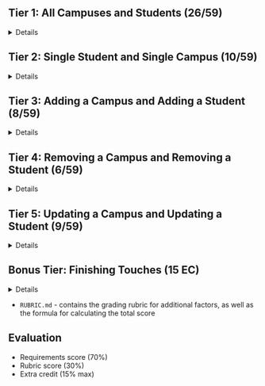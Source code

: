 ## Tier 1: All Campuses and Students (26/59)

<details>

### Frontend

#### Campus

  <details>

- [ x] Write a component to display a list of all campuses (at least their names and images)
- [ x] Write a campuses sub-reducer to manage campuses in your Redux store
- [ x] Display the all-campuses component when the url matches `/campuses`

  </details>

#### Students

  <details>

- [x ] Write a component to display a list of all students (at least their names)
- [ x] Write a students sub-reducer to manage students in your Redux store
- [ x] Display the all-students component when the url matches `/students`

  </details>

#### Navbar

  <details>

- [ x] Add a links to the navbar that can be used to navigate to the all-campuses view and the all-students view

  </details>

### Backend

#### Seed

  <details>

- [x ] Write a function which sync's and seeds your database when your application starts

  </details>

#### Campus

  <details>
  
  - [ x] Write a route to serve up all campuses

- Write a `campuses` model with the following information:
  - [x] name - not empty or null
  - [x ] imageUrl - with a default value
  - [ x] address - not empty or null
  - [ x] description - extremely large text

  </details>

#### Students

  <details>
  
  - [x ] Write a route to serve up all students

- Write a `students` model with the following information:

  - [ x] firstName - not empty or null
  - [ x] lastName - not empty or null
  - [ x] email - not empty or null; must be a valid email
  - [ x] imageUrl - with a default value
  - [ x] gpa - decimal between 0.0 and 4.0

- [x ] Students may be associated with at most one campus. Likewise, campuses may be associated with many students

  </details>

</details>

## Tier 2: Single Student and Single Campus (10/59)

<details>

### Frontend

<details>
  
#### Single Campus
  
  <details>
  
  - Write a component to display a single campus with the following information:
    - [x ] The campus's name, image, address and description
    - [ x] A list of the names of all students in that campus (or a helpful message if it doesn't have any students)
  - [x ] Display the appropriate campus's info when the url matches `/campuses/:campusId`
  - [ x] Clicking on a campus from the campuses view should navigate to show that campus

- [ x] Clicking on the name of a student in the campus view should navigate to show that student in the student view

  </details>

#### Single Students

<details>
  
  - Write a component to display a single student with the following information:
    - [x ] The student's full name, email, image, and gpa
    - [ x] The name of their campus (or a helpful message if they don't have one)
  - [x ] Display the appropriate student when the url matches `/students/:studentId`
  - [ x] Clicking on a student from the students view should navigate to show that student

- [x ] Clicking on the name of a campus in the student view should navigate to show that campus in the campus view

</details>

</details>

### Backend

<details>
  
#### Campus

<details>
  
   - [ x] Write a route to serve up a single student (based on their id), _including that student's campus_
  
</details>

#### Students
  
<details>
  
   - [ x] Write a route to serve up a single campus (based on its id), _including that campuses' students_
  
</details>

</details>
  
</details>
  
</details>

## Tier 3: Adding a Campus and Adding a Student (8/59)

<details>

### Frontend

<details>

#### Campus
  
  <details>
    
- [x ] Write a component to display a form for adding a new campus that contains inputs for _at least_ the name and address.
- [ x] Display this component as part of the campuses view, alongside the list of campuses
    
- Submitting the form with a valid name/address should:
  - [x ] Make an AJAX request that causes the new campus to be persisted in the database
  - [x ] Add the new campus to the list of campuses without needing to refresh the page

  </details>
  
#### Student
  
  <details>
    
 - [ x] Write a component to display a form for adding a new student that contains inputs for _at least_ first name, last name and email
 - [ ] Display this component as part of the students view, alongside the list of students

 - Submitting the form with a valid first name/last name/email should:
   - [ x] Make an AJAX request that causes the new student to be persisted in the database
   - [ x] Add the new student to the list of students without needing to refresh the page
  
  </details>

</details>
  
### Backend
  
<details>
  
#### Campus
  
  <details>
  
  - [ x] Write a route to add a new campus
    
  </details>
  
#### Student
  
  <details>
    
  - [ x] Write a route to add a new student
    
  </details>
  
 
</details>
  
</details>

## Tier 4: Removing a Campus and Removing a Student (6/59)

<details>
  
### Frontend

<details>

 #### Campus
  
  <details>
    
  - [ x] In the campuses view, include an `X` button next to each campus
  - Clicking the `X` button should:

    - [x ] Make an AJAX request that causes that campus to be removed from database
    - [x ] Remove the campus from the list of campuses without needing to refresh the page
    
  </details>
  
 #### Student
  
  <details>
    
  - [ x] In the students view, include an `X` button next to each student
  - Clicking the `X` button should:
  
    - [x ] Make an AJAX request that causes that student to be removed from database
    - [ x] Remove the student from the list of students without needing to refresh the page

  
  </details>


</details>
  
### Backend

<details>
  
  #### Campus
  
  <details>
    
  - [ x] Write a route to remove a campus (based on its id)
    
  </details>
  
  #### Student
  
  <details>
    
  - [ x] Write a route to remove a student (based on their id)
    
  </details>
  
</details>
  
</details>

## Tier 5: Updating a Campus and Updating a Student (9/59)

<details>

### Frontend

<details>

#### Campus
  
  <details>
  
  - [ x] Write a component to display a form updating _at least_ a campus's name and address
  - [ x] Display this component as part of the campus view
    - Submitting the form with valid data should:
  - [x ] Make an AJAX request that causes that campus to be updated in the database
  - [ x] Update the campus in the current view without needing to refresh the page
    - [ ] In the campus view, display an `Unregister` button next to each of its students, which removes the student from the campus (in the database as           well as this view); hint: the student is still in the database but is no longer associated with the campus
    
  </details>

#### Student
  
  <details>
    
  - [ ] Write a component to display a form updating a student
  - [ ] Display this component as part of the student view
   - Submitting the form with valid data should:
  - [ ] Make an AJAX request that causes that student to be updated in the database
  - [ ] Update the student in the current view without needing to refresh the page
    
  </details>

</details>

### Backend

<details>
  
#### Campus
  
<details>
  
- [ ] Write a route to update an existing campus
  
</details>

#### Student
  
<details>
  
- [ ] Write a route to update an existing student
  
</details>  
  
</details>
  
</details>

## Bonus Tier: Finishing Touches (15 EC)

<details>

#### Finishing Touches

<details>

- [ ] If a user attempts to add a new student or campus without a required field, a helpful message should be displayed
- [ ] If a user attempts to access a page that doesn't exist (ex. `/potato`), a helpful "not found" message should be displayed
- [ ] If a user attempts to view a student/campus that doesn't exist, a helpful message should be displayed
- [ ] Whenever a component needs to wait for data to load from the server, a "loading" message should be displayed until the data is available
- [ ] Overall, the app is spectacularly styled and visually stunning

</details>

#### Ordering

<details>

- [ ] Create option for students to be ordered based on lastName on all-students view
- [ ] Create option for students to be ordered based on GPA on all-students view
- [ ] Create option for campuses to be ordered based on number of enrolled students on all-campuses view

</details>

#### Filtering

<details>

- [ ] Create a filter on all-students view to only show students who are not registered to a campus
- [ ] Create a filter on the all-campuses view to only show campuses that do not have any registered students

</details>

#### Seeding & Pagination

<details>

- [ ] Seed 100+ students and 100+ campuses
- [ ] Implement _front-end_ pagination for the students view (e.g. `/students?page=1` renders the first ten students, and `/students?page=2` renders students 11-20)
- [ ] Implement _front-end_ pagination for the campuses view (e.g. `/campuses?page=1` renders the first ten campuses, and `/campuses?page=2` renders campuses 11-20)
- [ ] Implement _back-end_ pagination for students (e.g. `/api/students?page=1` returns the first ten students' data, and `/api/students?page=2` returns students 11-20)
- [ ] Implement _back-end_ pagination for campuses (e.g. `/api/campuses?page=1` returns the first ten campuses' data, and `/api/campuses?page=2` returns campuses 11-20)

</details>
  
</details>

- `RUBRIC.md` - contains the grading rubric for additional factors, as well as the formula for calculating the total score

## Evaluation

- Requirements score (70%)
- Rubric score (30%)
- Extra credit (15% max)
